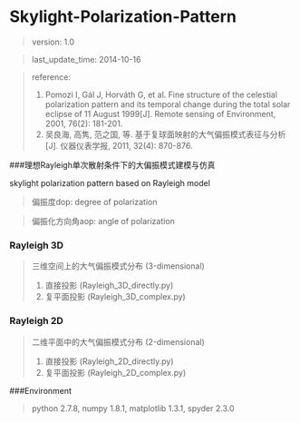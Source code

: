 Skylight-Polarization-Pattern
=============================
>version: 1.0

>last_update_time: 2014-10-16

>reference:
>
>1. Pomozi I, Gál J, Horváth G, et al. Fine structure of the celestial polarization pattern and its temporal change during the total solar eclipse of 11 August 1999\[J\]. Remote sensing of Environment, 2001, 76(2): 181-201.
>2. 吴良海, 高隽, 范之国, 等. 基于复球面映射的大气偏振模式表征与分析\[J\]. 仪器仪表学报, 2011, 32(4): 870-876.

###理想Rayleigh单次散射条件下的大偏振模式建模与仿真

skylight polarization pattern based on Rayleigh model

>偏振度dop: degree of polarization

>偏振化方向角aop: angle of polarization

### Rayleigh 3D
>三维空间上的大气偏振模式分布 (3-dimensional)
>
>1. 直接投影 (Rayleigh_3D_directly.py)
>2. 复平面投影 (Rayleigh_3D_complex.py)

### Rayleigh 2D
>二维平面中的大气偏振模式分布 (2-dimensional)
>
>1. 直接投影 (Rayleigh_2D_directly.py)
>2. 复平面投影 (Rayleigh_2D_complex.py)

###Environment
>python 2.7.8, numpy 1.8.1, matplotlib 1.3.1, spyder 2.3.0

